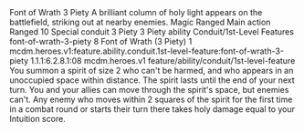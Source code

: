 <ability>
  <name>Font of Wrath</name>
  <cost>3 Piety</cost>
  <flavor>A brilliant column of holy light appears on the battlefield, striking out at nearby enemies.</flavor>
  <keywords>
    <keyword>Magic</keyword>
    <keyword>Ranged</keyword>
  </keywords>
  <type>Main action</type>
  <distance>Ranged 10</distance>
  <target>Special</target>
  <metadata>
    <class>conduit</class>
    <cost>3 Piety</cost>
    <cost_amount>3</cost_amount>
    <cost_resource>Piety</cost_resource>
    <feature_type>ability</feature_type>
    <file_dpath>Conduit/1st-Level Features</file_dpath>
    <item_id>font-of-wrath-3-piety</item_id>
    <item_index>8</item_index>
    <item_name>Font of Wrath (3 Piety)</item_name>
    <level>1</level>
    <scc>mcdm.heroes.v1:feature.ability.conduit.1st-level-feature:font-of-wrath-3-piety</scc>
    <scdc>1.1.1:6.2.8.1:08</scdc>
    <source>mcdm.heroes.v1</source>
    <type>feature/ability/conduit/1st-level-feature</type>
  </metadata>
  <effects>
    <effect type="mundane">You summon a spirit of size 2 who can&apos;t be harmed, and who appears in an unoccupied space within distance. The spirit lasts until the end of your next turn. You and your allies can move through the spirit&apos;s space, but enemies can&apos;t. Any enemy who moves within 2 squares of the spirit for the first time in a combat round or starts their turn there takes holy damage equal to your Intuition score.</effect>
  </effects>
</ability>
